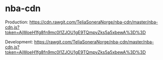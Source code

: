 # nba-cdn

Production:
https://cdn.rawgit.com/TeliaSoneraNorge/nba-cdn/master/nba-cdn.js?token=AjWoeH1fg8fn9mc0l1ZJOU1gE9TQmpvZks5a5xbewA%3D%3D

Development:
https://rawgit.com/TeliaSoneraNorge/nba-cdn/master/nba-cdn.js?token=AjWoeH1fg8fn9mc0l1ZJOU1gE9TQmpvZks5a5xbewA%3D%3D
